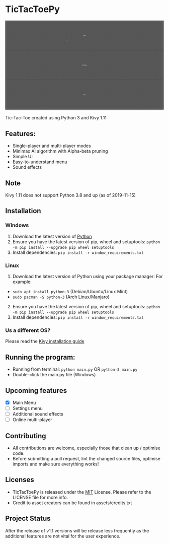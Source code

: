 # TicTacToePy

![Version 1.1](gameplay.gif)

Tic-Tac-Toe created using Python 3 and Kivy 1.11

## Features:
- Single-player and multi-player modes
- Minimax AI algorithm with Alpha-beta pruning
- Simple UI
- Easy-to-understand menu
- Sound effects

## Note

Kivy 1.11 does not support Python 3.8 and up (as of 2019-11-15)

## Installation

### Windows
1. Download the latest version of [Python](https://www.python.org/downloads/)
2. Ensure you have the latest version of pip, wheel and setuptools: `python -m pip install --upgrade pip wheel setuptools`
3. Install dependencies: `pip install -r window_requirements.txt`

### Linux
1.  Download the latest version of Python using your package manager:
For example:
- `sudo apt install python-3` (Debian/Ubuntu/Linux Mint)
- `sudo pacman -S python-3`  (Arch Linux/Manjaro)
2. Ensure you have the latest version of pip, wheel and setuptools: `python -m pip install --upgrade pip wheel setuptools`
3. Install dependencies: `pip install -r window_requirements.txt`

### Us a different OS?

Please read the [Kivy installation guide](https://kivy.org/#download)

## Running the program:
- Running from terminal: `python main.py` OR `python-3 main.py`
- Double-click the main.py file (Windows)

## Upcoming features

- [x] Main Menu
- [ ] Settings menu
- [ ] Additional sound effects
- [ ] Online multi-player

## Contributing

- All contributions are welcome, especially those that clean up / optimise code.
- Before submitting a pull request, lint the changed source files, optimise imports
and make sure everything works!


## Licenses

- TicTacToePy is released under the [MIT](https://choosealicense.com/licenses/mit/) License.
Please refer to the LICENSE file for more info.
- Credit to asset creators can be found in assets/credits.txt

## Project Status

After the release of v1.1 versions will be release less frequently as the additional features
are not vital for the user experience.